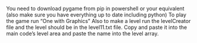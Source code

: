 You need to download pygame from pip in powershell or your equivalent (also make sure you have everything up to date including python)
To play the game run “One with Graphics”
Also to make a level run the levelCreator file and the level should be in the level11.txt file. Copy and paste it into the main code’s level area and paste the name into the level array.
